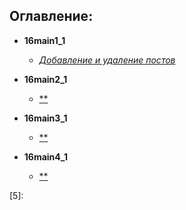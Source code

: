 ## Оглавление:  
- **16main1_1**
    - [*Добавление и удаление постов*][1]

- **16main2_1**
    - [**][1]

- **16main3_1**
    - [**][1]

- **16main4_1**
    - [**][1]



[1]:
[2]:
[3]:
[4]:
[5]:
